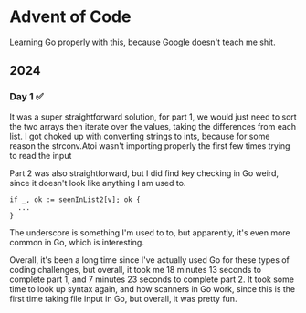 # Advent of Code

Learning Go properly with this, because Google doesn't teach me shit.


## 2024

### Day 1 ✅

It was a super straightforward solution, for part 1, we would just need to sort the two arrays then iterate over the values, taking the differences from each list. I got choked up with converting strings to ints, because for some reason the strconv.Atoi wasn't importing properly the first few times trying to read the input

Part 2 was also straightforward, but I did find key checking in Go weird, since it doesn't look like anything I am used to.

```golang
if _, ok := seenInList2[v]; ok {
  ...
}
```

The underscore is something I'm used to to, but apparently, it's even more common in Go, which is interesting.

Overall, it's been a long time since I've actually used Go for these types of coding challenges, but overall, it took me 18 minutes 13 seconds to complete part 1, and 7 minutes 23 seconds to complete part 2. It took some time to look up syntax again, and how scanners in Go work, since this is the first time taking file input in Go, but overall, it was pretty fun.
